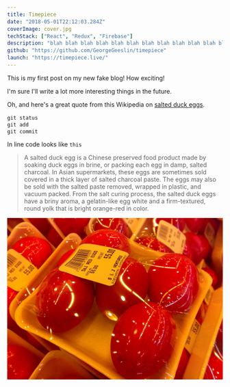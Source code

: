 ```yaml
---
title: Timepiece
date: "2018-05-01T22:12:03.284Z"
coverImage: cover.jpg
techStack: ["React", "Redux", "Firebase"]
description: "blah blah blah blah blah blah blah blah blah blah blah blah"
github: "https://github.com/GeorgeGeeslin/timepiece"
launch: "https://timepiece.live/"
---
```


This is my first post on my new fake blog! How exciting!

I'm sure I'll write a lot more interesting things in the future.

Oh, and here's a great quote from this Wikipedia on
[salted duck eggs](http://en.wikipedia.org/wiki/Salted_duck_egg).

```
git status
git add
git commit
```

In line code looks like `this`

> A salted duck egg is a Chinese preserved food product made by soaking duck
> eggs in brine, or packing each egg in damp, salted charcoal. In Asian
> supermarkets, these eggs are sometimes sold covered in a thick layer of salted
> charcoal paste. The eggs may also be sold with the salted paste removed,
> wrapped in plastic, and vacuum packed. From the salt curing process, the
> salted duck eggs have a briny aroma, a gelatin-like egg white and a
> firm-textured, round yolk that is bright orange-red in color.

![Chinese Salty Egg](./salty_egg.jpg)
